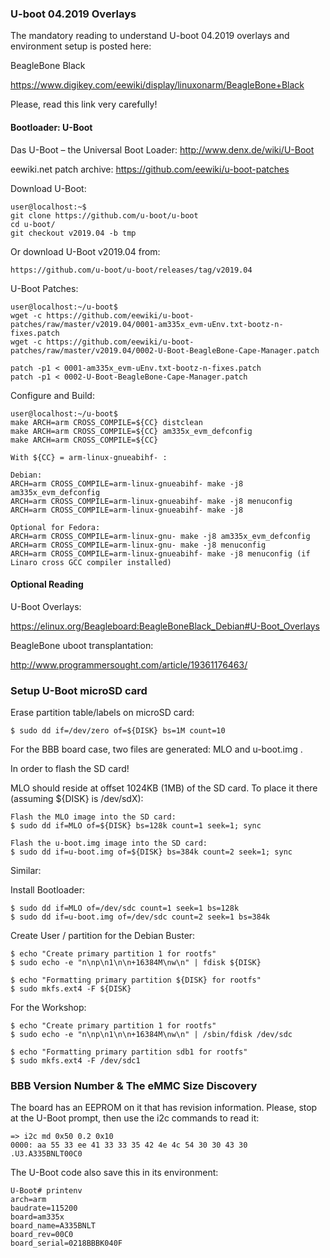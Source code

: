 ### U-boot 04.2019 Overlays

The mandatory reading to understand U-boot 04.2019 overlays and environment
setup is posted here:

BeagleBone Black

https://www.digikey.com/eewiki/display/linuxonarm/BeagleBone+Black

Please, read this link very carefully!

#### Bootloader: U-Boot

Das U-Boot – the Universal Boot Loader: http://www.denx.de/wiki/U-Boot

eewiki.net patch archive: https://github.com/eewiki/u-boot-patches

Download U-Boot:

	user@localhost:~$
	git clone https://github.com/u-boot/u-boot
	cd u-boot/
	git checkout v2019.04 -b tmp

Or download U-Boot v2019.04 from:

	https://github.com/u-boot/u-boot/releases/tag/v2019.04

U-Boot Patches:

	user@localhost:~/u-boot$
	wget -c https://github.com/eewiki/u-boot-patches/raw/master/v2019.04/0001-am335x_evm-uEnv.txt-bootz-n-fixes.patch
	wget -c https://github.com/eewiki/u-boot-patches/raw/master/v2019.04/0002-U-Boot-BeagleBone-Cape-Manager.patch

	patch -p1 < 0001-am335x_evm-uEnv.txt-bootz-n-fixes.patch
	patch -p1 < 0002-U-Boot-BeagleBone-Cape-Manager.patch

Configure and Build:

	user@localhost:~/u-boot$
	make ARCH=arm CROSS_COMPILE=${CC} distclean
	make ARCH=arm CROSS_COMPILE=${CC} am335x_evm_defconfig
	make ARCH=arm CROSS_COMPILE=${CC}

	With ${CC} = arm-linux-gnueabihf- :

	Debian:
	ARCH=arm CROSS_COMPILE=arm-linux-gnueabihf- make -j8 am335x_evm_defconfig
	ARCH=arm CROSS_COMPILE=arm-linux-gnueabihf- make -j8 menuconfig
	ARCH=arm CROSS_COMPILE=arm-linux-gnueabihf- make -j8

	Optional for Fedora:
	ARCH=arm CROSS_COMPILE=arm-linux-gnu- make -j8 am335x_evm_defconfig
	ARCH=arm CROSS_COMPILE=arm-linux-gnu- make -j8 menuconfig
	ARCH=arm CROSS_COMPILE=arm-linux-gnueabihf- make -j8 menuconfig (if Linaro cross GCC compiler installed)

#### Optional Reading

U-Boot Overlays:

https://elinux.org/Beagleboard:BeagleBoneBlack_Debian#U-Boot_Overlays

BeagleBone uboot transplantation:

http://www.programmersought.com/article/19361176463/

### Setup U-Boot microSD card

Erase partition table/labels on microSD card:

	$ sudo dd if=/dev/zero of=${DISK} bs=1M count=10

For the BBB board case, two files are generated: MLO and u-boot.img .

In order to flash the SD card!

MLO should reside at offset 1024KB (1MB) of the SD card. To place it there (assuming ${DISK} is /dev/sdX):

	Flash the MLO image into the SD card:
	$ sudo dd if=MLO of=${DISK} bs=128k count=1 seek=1; sync

	Flash the u-boot.img image into the SD card:
	$ sudo dd if=u-boot.img of=${DISK} bs=384k count=2 seek=1; sync

Similar:

Install Bootloader:

	$ sudo dd if=MLO of=/dev/sdc count=1 seek=1 bs=128k
	$ sudo dd if=u-boot.img of=/dev/sdc count=2 seek=1 bs=384k

Create User / partition for the Debian Buster:

	$ echo "Create primary partition 1 for rootfs"
	$ sudo echo -e "n\np\n1\n\n+16384M\nw\n" | fdisk ${DISK}

	$ echo "Formatting primary partition ${DISK} for rootfs"
	$ sudo mkfs.ext4 -F ${DISK}

For the Workshop:

	$ echo "Create primary partition 1 for rootfs"
	$ sudo echo -e "n\np\n1\n\n+16384M\nw\n" | /sbin/fdisk /dev/sdc

	$ echo "Formatting primary partition sdb1 for rootfs"
	$ sudo mkfs.ext4 -F /dev/sdc1

### BBB Version Number & The eMMC Size Discovery

The board has an EEPROM on it that has revision information. Please, stop at the U-Boot prompt,
then use the i2c commands to read it:

	=> i2c md 0x50 0.2 0x10
	0000: aa 55 33 ee 41 33 33 35 42 4e 4c 54 30 30 43 30    .U3.A335BNLT00C0

The U-Boot code also save this in its environment:

	U-Boot# printenv
	arch=arm
	baudrate=115200
	board=am335x
	board_name=A335BNLT
	board_rev=00C0
	board_serial=0218BBBK040F
